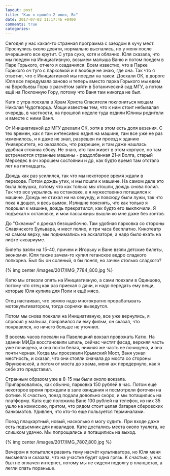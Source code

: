 ```yaml
---
layout: post
title: "Как я провёл 2 июля, Вс"
date: 2017-07-02 11:17:46 +0400
comments: true
categories: 
---
```

Сегодня у нас какая-то странная программа с заездом в кучу мест. Проснулись около девяти, нормально выспались, но у меня после вчерашнего все крутит. С утра сухо, хотя и облачно. Юля сказала, что мы поедем на Инициативную, возьмем малыша Ваню и потом поедем в Парк Горького, отчего я озадачился. Всем известно, что в Парке Горького оч туго с парковкой и я вообще не знаю, где она. Так что я ответил, что с Инициативной мы поедем на такси. Доехали ОК, в дороге Юля все передумала заново и теперь вместо парка Горького мы едем на Воробьевы Горы с расчётом зайти в Ботанический сад МГУ, а потом ещё на Поклонную Гору, потому что Ваня там никогда не был.

Катя с утра поехала в Храм Христа Спасителя поклониться мощам Николая Чудотворца. Мощи известны тем, что к ним стоит небывалая очередь, в частности, на прошлой неделе туда ездили Юлины родители и вместе с ними Ваня.

От Инициативной до МГУ доехали ОК, хотя в этом есть доля везения. С тех времен, как я там интенсивно ездил на машине, там все уже не раз изменилось, и я даже не знал, разрешен ли проезд к зданию Университета, но оказалось, что разрешен, и там даже нашлась удобная стоянка сбоку. Не знаю, кто там живет в этом корпусе, но там встречаются странные машины - раздолбанная 21-я Волга, старый Мерседес в оч хорошем состоянии и др, как будто время там отстало лет на пятнадцать.



Дождь как раз усилился, так что мы некоторое время ждали в переходе. Потом дождь утих, и мы пошли к машине. На самом деле это была ловушка, потому что как только мы отошли, дождь снова полил. Так что все укрылись на остановке, а я мужественно потащился к машине. Дождь не стихал ни на секунду, и повсюду были лужи, так что пока я дошел, я весь вымок. Излишне пояснять, что как только я подошел к машине, дождь прекратился, как будто его выключили. Я подъехал к остановке, и мои пассажиры вышли ко мне даже без зонтов. 

До "Океании" я доехал безошибочно. Там удобная парковка со стороны Славянского Бульвара, и мест полно, и три часа бесплатно. Кинотеатр на самом верху, мы поднимались на эскалаторе, а надо было ехать на лифте-аквариуме. 

Билеты взяли на 15-40, причем и Игорьку и Ване взяли детские билеты, экономия. Юля также зачем-то купил геганское ведро сладкого попкорна. Был бы он соленый, я бы понял, но зачем столько сладкого?

{% img center /images/2017/IMG_7784_800.jpg %}

Катю мы отвезли опять на Инициативную, а сами поехали в Одинцово, потому что отец как раз приехал с дачи, и надо передать ему вещи, которые Юля купила для Поли и ещё мясо.


Отец настаивал, что землю надо многократно прорабатывать мотокультиватором, тогда сорняки выведутся.

Потом мы снова поехали на Инициативную, все уже вернулись, я спросил у малыша, понравился ли ему фильм, он сказал, что понравился, но ничего больше не уточнил.  

В восемь часов поехали на Павелецкий вокзал провожать Катю. На здании МИДа восстановили шпиль, сейчас чистят фасад, верхняя часть уже почищена, и она почти белая, нижняя же часть не почищена, и она почти черная. Когда мы проезжали Крымский Мост, Ваня узнал местность, и сказал, что они стояли сначала до моста со стороны Фрунзенской, а потом от моста до храма, меня аж передернуло, как я себе это представил.

Странным образом уже в 8-15 мы были около вокзала. Припарковались, как обычно, парковка 150 рублей в час. Потом ещё некоторое время прождали в зале ожидания и посмотрели фоточки на фотике. К счастью, поезд подали довольно скоро, и мы потащились на платформу. Катя ещё положила Ване 100 рублей на телефон, из них 35 ушло на комиссию, притом, что рядом стоит целая батарея сберовских банкоматов. Удивлен, что кто-то еще пользуется терминалами.

Поезд плацкартный, новый, насколько я могу судить. При входе даже есть подъемник для инвалидов. Кате достались места около туалета, не слишком удачно. Мы попрощались и потащились на выход.

{% img center /images/2017/IMG_7807_800.jpg %}

Вечером я попытался развить тему насчёт культиватора, но Юля меня высмеяла и сказала, что на участке будет одна грязь. К счастью, у нас был не оплачен интернет, потому мы не сидели подолгу в планшетах, а легли спать пораньше.